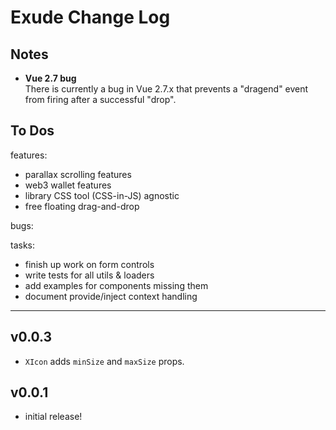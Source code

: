 # Exude Change Log

## Notes

- __Vue 2.7 bug__  
There is currently a bug in Vue 2.7.x that prevents a "dragend" event from firing after a successful "drop".


## To Dos

features:
- parallax scrolling features
- web3 wallet features
- library CSS tool (CSS-in-JS) agnostic
- free floating drag-and-drop

bugs:

tasks:
- finish up work on form controls
- write tests for all utils & loaders
- add examples for components missing them
- document provide/inject context handling


---
## v0.0.3

- `XIcon` adds `minSize` and `maxSize` props.


## v0.0.1

- initial release!
